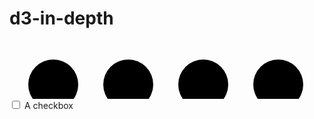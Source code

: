 # d3-in-depth

<svg width="760" height="140">
  <g transform="translate(70, 70)">
    <circle r="40" />
		<circle r="40" cx="120" />
		<circle r="40" cx="240" />
		<circle r="40" cx="360" />
		<circle r="40" cx="480" />
	</g>
</svg>

<form>
  <input class="robot-checkbox" type="checkbox"> A checkbox</input>
</form>


  <script src='https://cdnjs.cloudflare.com/ajax/libs/d3/6.2.0/d3.min.js'>

